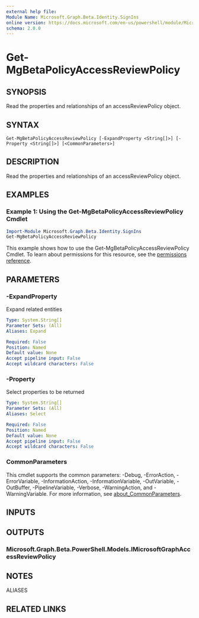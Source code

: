 ```yaml
---
external help file:
Module Name: Microsoft.Graph.Beta.Identity.SignIns
online version: https://docs.microsoft.com/en-us/powershell/module/Microsoft.Graph.identity.signins/get-mgpolicyaccessreviewpolicy
schema: 2.0.0
---
```


# Get-MgBetaPolicyAccessReviewPolicy

## SYNOPSIS
Read the properties and relationships of an accessReviewPolicy object.

## SYNTAX

```
Get-MgBetaPolicyAccessReviewPolicy [-ExpandProperty <String[]>] [-Property <String[]>] [<CommonParameters>]
```

## DESCRIPTION
Read the properties and relationships of an accessReviewPolicy object.

## EXAMPLES

### Example 1: Using the Get-MgBetaPolicyAccessReviewPolicy Cmdlet
```powershell
Import-Module Microsoft.Graph.Beta.Identity.SignIns
Get-MgBetaPolicyAccessReviewPolicy
```

This example shows how to use the Get-MgBetaPolicyAccessReviewPolicy Cmdlet.
To learn about permissions for this resource, see the [permissions reference](/graph/permissions-reference).

## PARAMETERS

### -ExpandProperty
Expand related entities

```yaml
Type: System.String[]
Parameter Sets: (All)
Aliases: Expand

Required: False
Position: Named
Default value: None
Accept pipeline input: False
Accept wildcard characters: False
```

### -Property
Select properties to be returned

```yaml
Type: System.String[]
Parameter Sets: (All)
Aliases: Select

Required: False
Position: Named
Default value: None
Accept pipeline input: False
Accept wildcard characters: False
```

### CommonParameters
This cmdlet supports the common parameters: -Debug, -ErrorAction, -ErrorVariable, -InformationAction, -InformationVariable, -OutVariable, -OutBuffer, -PipelineVariable, -Verbose, -WarningAction, and -WarningVariable. For more information, see [about_CommonParameters](http://go.microsoft.com/fwlink/?LinkID=113216).

## INPUTS

## OUTPUTS

### Microsoft.Graph.Beta.PowerShell.Models.IMicrosoftGraphAccessReviewPolicy

## NOTES

ALIASES

## RELATED LINKS

